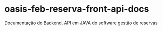 # oasis-feb-reserva-front-api-docs
Documentação do Backend, API em JAVA do software gestão de reservas
